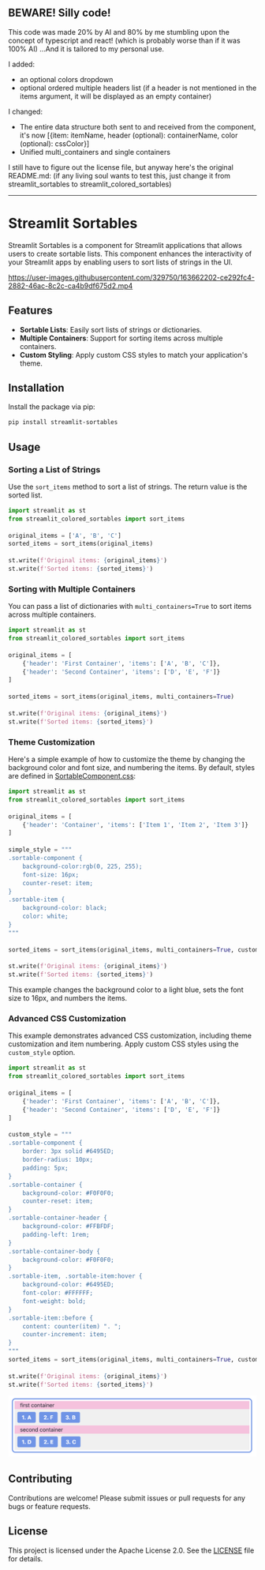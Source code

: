 ## BEWARE! Silly code!

This code was made 20% by AI and 80% by me stumbling upon the concept of typescript and react!
(which is probably worse than if it was 100% AI)
...And it is tailored to my personal use.

I added:
- an optional colors dropdown
- optional ordered multiple headers list (if a header is not mentioned in the items argument, it will be displayed as an empty container)

I changed:
- The entire data structure both sent to and received from the component, it's now [{item: itemName, header (optional): containerName, color (optional): cssColor}]
- Unified multi_containers and single containers

I still have to figure out the license file, but anyway here's the original README.md:
(if any living soul wants to test this, just change it from streamlit_sortables to streamlit_colored_sortables)

<hr>

# Streamlit Sortables

Streamlit Sortables is a component for Streamlit applications that allows users to create sortable lists. This component enhances the interactivity of your Streamlit apps by enabling users to sort lists of strings in the UI.

https://user-images.githubusercontent.com/329750/163662202-ce292fc4-2882-46ac-8c2c-ca4b9df675d2.mp4

## Features

- **Sortable Lists**: Easily sort lists of strings or dictionaries.
- **Multiple Containers**: Support for sorting items across multiple containers.
- **Custom Styling**: Apply custom CSS styles to match your application's theme.

## Installation

Install the package via pip:

```bash
pip install streamlit-sortables
```

## Usage

### Sorting a List of Strings

Use the `sort_items` method to sort a list of strings. The return value is the sorted list.

```python
import streamlit as st
from streamlit_colored_sortables import sort_items

original_items = ['A', 'B', 'C']
sorted_items = sort_items(original_items)

st.write(f'Original items: {original_items}')
st.write(f'Sorted items: {sorted_items}')
```

### Sorting with Multiple Containers

You can pass a list of dictionaries with `multi_containers=True` to sort items across multiple containers.

```python
import streamlit as st
from streamlit_colored_sortables import sort_items

original_items = [
    {'header': 'First Container', 'items': ['A', 'B', 'C']},
    {'header': 'Second Container', 'items': ['D', 'E', 'F']}
]

sorted_items = sort_items(original_items, multi_containers=True)

st.write(f'Original items: {original_items}')
st.write(f'Sorted items: {sorted_items}')
```

### Theme Customization

Here's a simple example of how to customize the theme by changing the background color and font size, and numbering the items. By default, styles are defined in [SortableComponent.css](streamlit_colored_sortables/frontend/src/SortableComponent.css):

```python
import streamlit as st
from streamlit_colored_sortables import sort_items

original_items = [
    {'header': 'Container', 'items': ['Item 1', 'Item 2', 'Item 3']}
]

simple_style = """
.sortable-component {
    background-color:rgb(0, 225, 255);
    font-size: 16px;
    counter-reset: item;
}
.sortable-item {
    background-color: black;
    color: white;
}
"""

sorted_items = sort_items(original_items, multi_containers=True, custom_style=simple_style)

st.write(f'Original items: {original_items}')
st.write(f'Sorted items: {sorted_items}')
```

This example changes the background color to a light blue, sets the font size to 16px, and numbers the items.

### Advanced CSS Customization

This example demonstrates advanced CSS customization, including theme customization and item numbering. Apply custom CSS styles using the `custom_style` option.

```python
import streamlit as st
from streamlit_colored_sortables import sort_items

original_items = [
    {'header': 'First Container', 'items': ['A', 'B', 'C']},
    {'header': 'Second Container', 'items': ['D', 'E', 'F']}
]

custom_style = """
.sortable-component {
    border: 3px solid #6495ED;
    border-radius: 10px;
    padding: 5px;
}
.sortable-container {
    background-color: #F0F0F0;
    counter-reset: item;
}
.sortable-container-header {
    background-color: #FFBFDF;
    padding-left: 1rem;
}
.sortable-container-body {
    background-color: #F0F0F0;
}
.sortable-item, .sortable-item:hover {
    background-color: #6495ED;
    font-color: #FFFFFF;
    font-weight: bold;
}
.sortable-item::before {
    content: counter(item) ". ";
    counter-increment: item;
}
"""
sorted_items = sort_items(original_items, multi_containers=True, custom_style=custom_style)

st.write(f'Original items: {original_items}')
st.write(f'Sorted items: {sorted_items}')
```

![Styling Example](imgs/styling.png)

## Contributing

Contributions are welcome! Please submit issues or pull requests for any bugs or feature requests.

## License

This project is licensed under the Apache License 2.0. See the [LICENSE](LICENSE) file for details.
